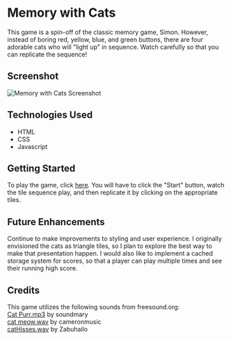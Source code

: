 # Memory with Cats

This game is a spin-off of the classic memory game, Simon. However, instead of boring red, yellow, blue, and green buttons, there are four adorable cats who will "light up" in sequence. Watch carefully so that you can replicate the sequence! 

## Screenshot

![Memory with Cats Screenshot](https://i.imgur.com/6oUWBa5.png)

## Technologies Used

* HTML
* CSS
* Javascript

## Getting Started

To play the game, click [here](https://kimberlyalord.github.io/memory-with-cats/). You will have to click the "Start" button, watch the tile sequence play, and then replicate it by clicking on the appropriate tiles. 

## Future Enhancements

Continue to make improvements to styling and user experience. I originally envisioned the cats as triangle tiles, so I plan to explore the best way to make that presentation happen. I would also like to implement a cached storage system for scores, so that a player can play multiple times and see their running high score. 

## Credits

This game utilizes the following sounds from freesound.org:<br/>
[Cat Purr.mp3](https://freesound.org/people/soundmary/sounds/194926/) by soundmary<br/>
[cat meow.wav](https://freesound.org/people/cameronmusic/sounds/138404/) by cameronmusic<br/>
[catHisses.wav](https://freesound.org/people/Zabuhailo/sounds/146960/) by Zabuhailo